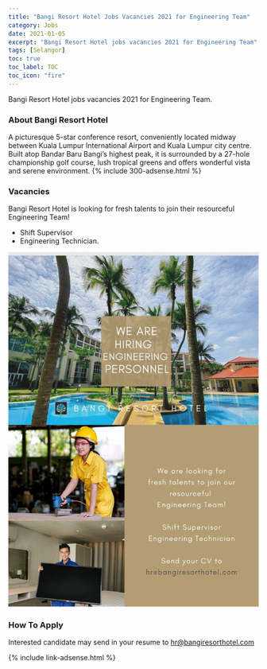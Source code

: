```yaml
---
title: "Bangi Resort Hotel Jobs Vacancies 2021 for Engineering Team" 
category: Jobs 
date: 2021-01-05
excerpt: "Bangi Resort Hotel jobs vacancies 2021 for Engineering Team" 
tags: [Selangor] 
toc: true 
toc_label: TOC 
toc_icon: "fire" 
--- 
```


Bangi Resort Hotel jobs vacancies 2021 for Engineering Team. 
### About Bangi Resort Hotel
A picturesque 5-star conference resort, conveniently located midway between Kuala Lumpur International Airport and Kuala Lumpur city centre. Built atop Bandar Baru Bangi’s highest peak, it is surrounded by a 27-hole championship golf course, lush tropical greens and offers wonderful vista and serene environment.
{% include 300-adsense.html %} 
### Vacancies
Bangi Resort Hotel is looking for fresh talents to join their resourceful Engineering Team!

- Shift Supervisor
- Engineering Technician.

![Bangi Resort Hotel Jobs Vacancies 2021!](/assets/images/2021-01/bangi-resort-hotel-job-2021-engineering.jpg "Bangi Resort Hotel Jobs Vacancies 2021")

### How To Apply
Interested candidate may send in your resume to hr@bangiresorthotel.com

{% include link-adsense.html %} 